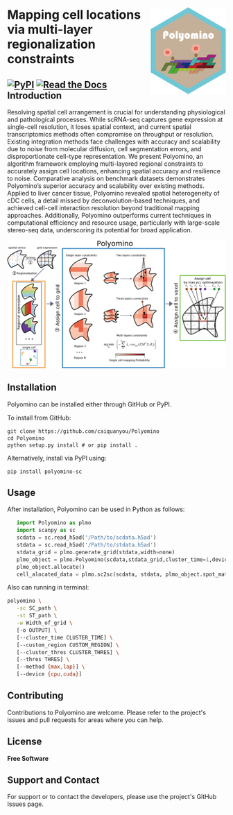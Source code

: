 <img src='logo.png' align="right" height="200" /></a>
Mapping cell locations via multi-layer regionalization constraints
=========================================================================
[![PyPI](https://img.shields.io/pypi/v/Polyomino-sc?logo=PyPI)](https://pypi.org/project/Polyomino-sc/)
[![Read the Docs](https://readthedocs.org/projects/polyomino/badge/?version=latest)](https://polyomino.readthedocs.io/en/latest/)
Introduction
------------
Resolving spatial cell arrangement is crucial for understanding physiological and pathological processes. While scRNA-seq captures gene expression at single-cell resolution, it loses spatial context, and current spatial transcriptomics methods often compromise on throughput or resolution. Existing integration methods face challenges with accuracy and scalability due to noise from molecular diffusion, cell segmentation errors, and disproportionate cell-type representation. We present Polyomino, an algorithm framework employing multi-layered regional constraints to accurately assign cell locations, enhancing spatial accuracy and resilience to noise. Comparative analysis on benchmark datasets demonstrates Polyomino’s superior accuracy and scalability over existing methods. Applied to liver cancer tissue, Polyomino revealed spatial heterogeneity of cDC cells, a detail missed by deconvolution-based techniques, and achieved cell-cell interaction resolution beyond traditional mapping approaches. Additionally, Polyomino outperforms current techniques in computational efficiency and resource usage, particularly with large-scale stereo-seq data, underscoring its potential for broad application.

![](overview.png)

Installation
------------
Polyomino can be installed either through GitHub or PyPI.

To install from GitHub:

    git clone https://github.com/caiquanyou/Polyomino
    cd Polyomino
    python setup.py install # or pip install .

Alternatively, install via PyPI using:

    pip install polyomino-sc

Usage
-----
After installation, Polyomino can be used in Python as follows:
 ```python
    import Polyomino as plmo
    import scanpy as sc
    scdata = sc.read_h5ad('/Path/to/scdata.h5ad')
    stdata = sc.read_h5ad('/Path/to/stdata.h5ad')
    stdata_grid = plmo.generate_grid(stdata,width=none)
    plmo_object = plmo.Polyomino(scdata,stdata_grid,cluster_time=1,device='cpu')
    plmo_object.allocate()
    cell_alocated_data = plmo.sc2sc(scdata, stdata, plmo_object.spot_matrix,thres=0.1,method='max')
```
Also can running in terminal:
 ```bash
polyomino \
    -sc SC_path \
    -st ST_path \
    -w Width_of_grid \
    [-o OUTPUT] \
    [--cluster_time CLUSTER_TIME] \
    [--custom_region CUSTOM_REGION] \
    [--cluster_thres CLUSTER_THRES] \
    [--thres THRES] \
    [--method {max,lap}] \
    [--device {cpu,cuda}]
```

Contributing
------------
Contributions to Polyomino are welcome. Please refer to the project's issues and pull requests for areas where you can help.

License
-------
**Free Software**

Support and Contact
-------------------
For support or to contact the developers, please use the project's GitHub Issues page.
